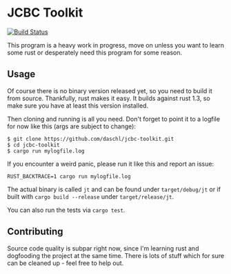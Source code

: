 JCBC Toolkit
============

[![Build Status](https://travis-ci.org/daschl/jcbc-toolkit.svg?branch=master)](https://travis-ci.org/daschl/jcbc-toolkit)

This program is a heavy work in progress, move on unless you want to learn some rust or desperately need this program for some reason.

Usage
-----

Of course there is no binary version released yet, so you need to build it from source. Thankfully, rust makes it easy. It builds against rust 1.3, so make sure you have at least this version installed.

Then cloning and running is all you need. Don't forget to point it to a logfile for now like this (args are subject to change):

```
$ git clone https://github.com/daschl/jcbc-toolkit.git
$ cd jcbc-toolkit
$ cargo run mylogfile.log
```

If you encounter a weird panic, please run it like this and report an issue:

```
RUST_BACKTRACE=1 cargo run mylogfile.log
```

The actual binary is called `jt` and can be found under `target/debug/jt` or if built with `cargo build --release` under `target/release/jt`.

You can also run the tests via `cargo test`.

Contributing
------------
Source code quality is subpar right now, since I'm learning rust and dogfooding the project at the same time. There is lots of stuff which for sure can be cleaned up - feel free to help out.